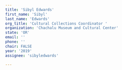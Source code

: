 ```yaml
---
title: 'Sibyl Edwards'
first_name: 'Sibyl'
last_name: 'Edwards'
org_title: 'Cultural Collections Coordinator '
organization: 'Chachalu Museum and Cultural Center'
state: 'OR'
email: ''
phone: ''
chair: FALSE
year: '2019'
assignee: 'sibyledwards'

---
```

